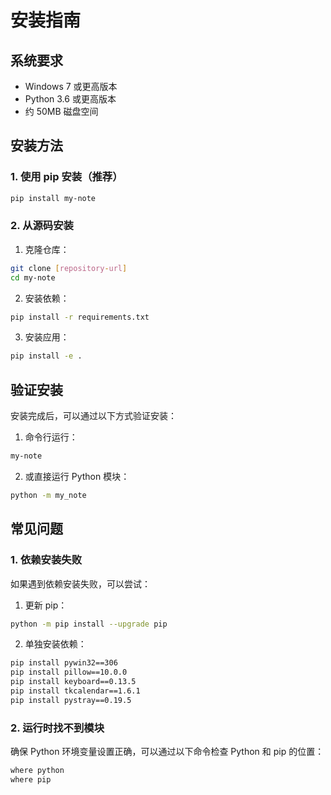 # 安装指南

## 系统要求

- Windows 7 或更高版本
- Python 3.6 或更高版本
- 约 50MB 磁盘空间

## 安装方法

### 1. 使用 pip 安装（推荐）

```bash
pip install my-note
```

### 2. 从源码安装

1. 克隆仓库：
```bash
git clone [repository-url]
cd my-note
```

2. 安装依赖：
```bash
pip install -r requirements.txt
```

3. 安装应用：
```bash
pip install -e .
```

## 验证安装

安装完成后，可以通过以下方式验证安装：

1. 命令行运行：
```bash
my-note
```

2. 或直接运行 Python 模块：
```bash
python -m my_note
```

## 常见问题

### 1. 依赖安装失败

如果遇到依赖安装失败，可以尝试：

1. 更新 pip：
```bash
python -m pip install --upgrade pip
```

2. 单独安装依赖：
```bash
pip install pywin32==306
pip install pillow==10.0.0
pip install keyboard==0.13.5
pip install tkcalendar==1.6.1
pip install pystray==0.19.5
```

### 2. 运行时找不到模块

确保 Python 环境变量设置正确，可以通过以下命令检查 Python 和 pip 的位置：

```bash
where python
where pip
```
